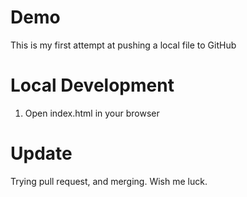 # Demo

This is my first attempt at pushing a local file to GitHub

# Local Development

1. Open index.html in your browser

# Update

Trying pull request, and merging. Wish me luck.
